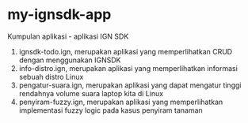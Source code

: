 my-ignsdk-app
=============

Kumpulan aplikasi - aplikasi IGN SDK

1. ignsdk-todo.ign, merupakan aplikasi yang memperlihatkan CRUD dengan menggunakan IGNSDK
2. info-distro.ign, merupakan aplikasi yang memperlihatkan informasi sebuah distro Linux
3. pengatur-suara.ign, merupakan aplikasi yang dapat mengatur tinggi rendahnya volume suara laptop kita di Linux
4. penyiram-fuzzy.ign, merupakan aplikasi yang memperlihatkan implementasi fuzzy logic pada kasus penyiram tanaman
